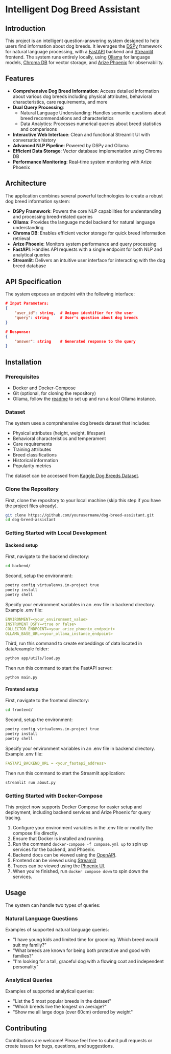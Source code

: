 # Intelligent Dog Breed Assistant

## Introduction

This project is an intelligent question-answering system designed to help users find information about dog breeds. It leverages the [DSPy](https://github.com/stanfordnlp/dspy) framework for natural language processing, with a [FastAPI](https://github.com/tiangolo/fastapi) backend and [Streamlit](https://streamlit.io) frontend. The system runs entirely locally, using [Ollama](https://github.com/ollama/ollama) for language models, [Chroma DB](https://github.com/chroma-core/chroma) for vector storage, and [Arize Phoenix](https://github.com/Arize-ai/phoenix) for observability.

## Features

- **Comprehensive Dog Breed Information**: Access detailed information about various dog breeds including physical attributes, behavioral characteristics, care requirements, and more
- **Dual Query Processing**:
  - Natural Language Understanding: Handles semantic questions about breed recommendations and characteristics
  - Data Analytics: Processes numerical queries about breed statistics and comparisons
- **Interactive Web Interface**: Clean and functional Streamlit UI with conversation history
- **Advanced NLP Pipeline**: Powered by DSPy and Ollama
- **Efficient Data Storage**: Vector database implementation using Chroma DB
- **Performance Monitoring**: Real-time system monitoring with Arize Phoenix

## Architecture

The application combines several powerful technologies to create a robust dog breed information system:

- **DSPy Framework**: Powers the core NLP capabilities for understanding and processing breed-related queries
- **Ollama**: Provides the language model backend for natural language understanding
- **Chroma DB**: Enables efficient vector storage for quick breed information retrieval
- **Arize Phoenix**: Monitors system performance and query processing
- **FastAPI**: Handles API requests with a single endpoint for both NLP and analytical queries
- **Streamlit**: Delivers an intuitive user interface for interacting with the dog breed database

## API Specification

The system exposes an endpoint with the following interface:

```json
# Input Parameters:
{
    "user_id": string,  # Unique identifier for the user
    "query": string     # User's question about dog breeds
}

# Response:
{
    "answer": string    # Generated response to the query
}
```

## Installation

### Prerequisites

- Docker and Docker-Compose
- Git (optional, for cloning the repository)
- Ollama, follow the [readme](https://github.com/ollama/ollama) to set up and run a local Ollama instance.

### Dataset

The system uses a comprehensive dog breeds dataset that includes:
- Physical attributes (height, weight, lifespan)
- Behavioral characteristics and temperament
- Care requirements
- Training attributes
- Breed classifications
- Historical information
- Popularity metrics

The dataset can be accessed from [Kaggle Dog Breeds Dataset](https://www.kaggle.com/api/v1/datasets/download/mexwell/dog-breeds-dataset).

### Clone the Repository

First, clone the repository to your local machine (skip this step if you have the project files already).

```bash
git clone https://github.com/yourusername/dog-breed-assistant.git
cd dog-breed-assistant
```

### Getting Started with Local Development

#### Backend setup
First, navigate to the backend directory:
```bash
cd backend/
```

Second, setup the environment:

```bash
poetry config virtualenvs.in-project true
poetry install
poetry shell
```
Specify your environment variables in an .env file in backend directory.
Example .env file:
```yml
ENVIRONMENT=<your_environment_value>
INSTRUMENT_DSPY=<true or false>
COLLECTOR_ENDPOINT=<your_arize_phoenix_endpoint>
OLLAMA_BASE_URL=<your_ollama_instance_endpoint>
```
Third, run this command to create embeddings of data located in data/example folder:
```bash
python app/utils/load.py
```

Then run this command to start the FastAPI server:
```bash
python main.py
```

#### Frontend setup
First, navigate to the frontend directory:
```bash
cd frontend/
```

Second, setup the environment:

```bash
poetry config virtualenvs.in-project true
poetry install
poetry shell
```
Specify your environment variables in an .env file in backend directory.
Example .env file:
```yml
FASTAPI_BACKEND_URL = <your_fastapi_address>
```

Then run this command to start the Streamlit application:
```bash
streamlit run about.py
```

### Getting Started with Docker-Compose
This project now supports Docker Compose for easier setup and deployment, including backend services and Arize Phoenix for query tracing. 

1. Configure your environment variables in the .env file or modify the compose file directly.
2. Ensure that Docker is installed and running.
3. Run the command `docker-compose -f compose.yml up` to spin up services for the backend, and Phoenix.
4. Backend docs can be viewed using the [OpenAPI](http://0.0.0.0:8000/docs).
5. Frontend can be viewed using [Streamlit](http://0.0.0.0:8501)
6. Traces can be viewed using the [Phoenix UI](http://0.0.0.0:6006).
7. When you're finished, run `docker compose down` to spin down the services.

## Usage

The system can handle two types of queries:

### Natural Language Questions
Examples of supported natural language queries:
- "I have young kids and limited time for grooming. Which breed would suit my family?"
- "What breeds are known for being both protective and good with families?"
- "I'm looking for a tall, graceful dog with a flowing coat and independent personality"

### Analytical Queries
Examples of supported analytical queries:
- "List the 5 most popular breeds in the dataset"
- "Which breeds live the longest on average?"
- "Show me all large dogs (over 60cm) ordered by weight"


## Contributing

Contributions are welcome! Please feel free to submit pull requests or create issues for bugs, questions, and suggestions.

